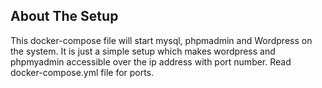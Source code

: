 ## About The Setup  
This docker-compose file will start mysql, phpmadmin and Wordpress on the system. It is just a simple setup which makes wordpress and phpmyadmin accessible over the ip address with port number. Read docker-compose.yml file for ports.